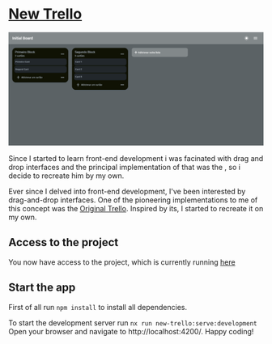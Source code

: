 # <a href="https://new-trello-by-pedro.vercel.app/home" target="_blank">New Trello</a>

<img src="/apps/new-trello/src/assets/pngs/newTrello.png" title="hover text">

Since I started to learn front-end development i was facinated with drag and drop interfaces and the principal implementation of that was the , so i decide to recreate him by my own. 

Ever since I delved into front-end development, I've been interested by drag-and-drop interfaces. One of the pioneering implementations to me of this concept was the [Original Trello](https://trello.com/). Inspired by its, I started to recreate it on my own.

## Access to the project

You now have access to the project, which is currently running [here](https://new-trello-by-pedro.vercel.app/home)

## Start the app

First of all run `npm install` to install all dependencies.

To start the development server run `nx run new-trello:serve:development` Open your browser and navigate to http://localhost:4200/. Happy coding!
